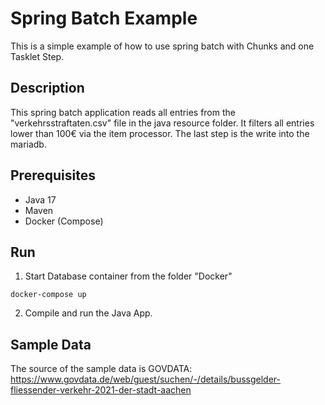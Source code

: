 # Spring Batch Example
This is a simple example of how to use spring batch with Chunks and one Tasklet Step.

## Description 
This spring batch application reads all entries from the "verkehrsstraftaten.csv" file in the java resource folder.
It filters all entries lower than 100€ via the item processor. The last step is the write into the mariadb.

## Prerequisites
- Java 17
- Maven
- Docker (Compose)

## Run
1. Start Database container from the folder "Docker"
```
docker-compose up
```
2. Compile and run the Java App.

## Sample Data
The source of the sample data is GOVDATA:
https://www.govdata.de/web/guest/suchen/-/details/bussgelder-fliessender-verkehr-2021-der-stadt-aachen

